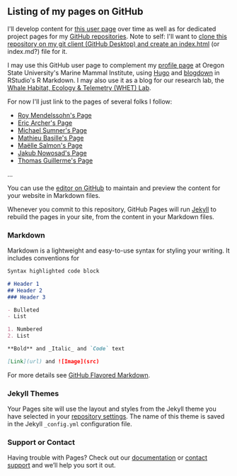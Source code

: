 ## Listing of my pages on GitHub

I'll develop content for [this user page](https://danielequs.github.io) over time as well as for dedicated project pages for my [GitHub repositories](https://github.com/danielequs).
Note to self: I'll want to [clone this repository on my git client (GitHub Desktop) and create an index.html](https://pages.github.com) (or index.md?) file for it.

I may use this GitHub user page to complement my [profile page](https://mmi.oregonstate.edu/people/daniel-m-palacios) at Oregon State University's Marine Mammal Institute, using [Hugo](https://gohugo.io) and [blogdown](https://github.com/rstudio/blogdown) in RStudio's R Markdown. I may also use it as a blog for our research lab, the [Whale Habitat, Ecology & Telemetry (WHET) Lab](https://mmi.oregonstate.edu/wtg).

For now I'll just link to the pages of several folks I follow:
- [Roy Mendelssohn's Page](https://rmendels.github.io)
- [Eric Archer's Page](https://rmendels.github.io)
- [Michael Sumner's Page](http://mdsumner.github.io/)
- [Mathieu Basille's Page](https://mablab.org)
- [Maëlle Salmon's Page](https://masalmon.eu)
- [Jakub Nowosad's Page](https://nowosad.github.io)
- [Thomas Guillerme's Page](http://tguillerme.github.io)



...


You can use the [editor on GitHub](https://github.com/danielequs/danielequs.github.io/edit/master/README.md) to maintain and preview the content for your website in Markdown files.

Whenever you commit to this repository, GitHub Pages will run [Jekyll](https://jekyllrb.com/) to rebuild the pages in your site, from the content in your Markdown files.

### Markdown

Markdown is a lightweight and easy-to-use syntax for styling your writing. It includes conventions for

```markdown
Syntax highlighted code block

# Header 1
## Header 2
### Header 3

- Bulleted
- List

1. Numbered
2. List

**Bold** and _Italic_ and `Code` text

[Link](url) and ![Image](src)
```

For more details see [GitHub Flavored Markdown](https://guides.github.com/features/mastering-markdown/).

### Jekyll Themes

Your Pages site will use the layout and styles from the Jekyll theme you have selected in your [repository settings](https://github.com/danielequs/danielequs.github.io/settings). The name of this theme is saved in the Jekyll `_config.yml` configuration file.

### Support or Contact

Having trouble with Pages? Check out our [documentation](https://help.github.com/categories/github-pages-basics/) or [contact support](https://github.com/contact) and we’ll help you sort it out.
